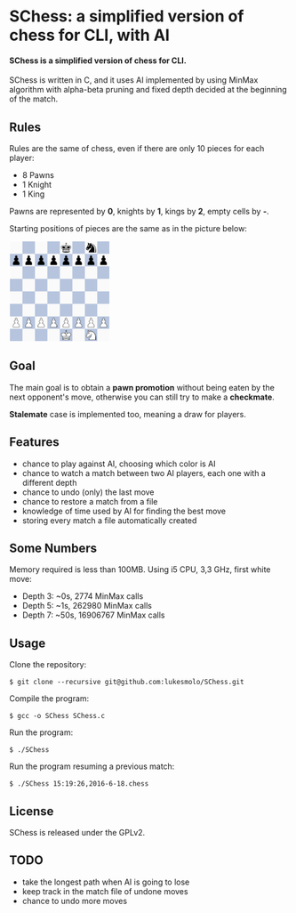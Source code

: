 # SChess: a simplified version of chess for CLI, with AI

#### SChess is a simplified version of chess for CLI.

SChess is written in C, and it uses AI implemented by using MinMax algorithm with alpha-beta pruning and fixed depth decided at the beginning of the match.

## Rules
Rules are the same of chess, even if there are only 10 pieces for each player:
* 8 Pawns
* 1 Knight
* 1 King

Pawns are represented by **0**, knights by **1**, kings by **2**, empty cells by **-**.

Starting positions of pieces are the same as in the picture below:

<img src="/pics/initial_board.jpg" width="180">

## Goal
The main goal is to obtain a **pawn promotion** without being eaten by the next
opponent's move, otherwise you can still try to make a **checkmate**.

**Stalemate** case is implemented too, meaning a draw for players.

## Features
* chance to play against AI, choosing which color is AI
* chance to watch a match between two AI players, each one with a different depth
* chance to undo (only) the last move
* chance to restore a match from a file
* knowledge of time used by AI for finding the best move
* storing every match a file automatically created


## Some Numbers

Memory required is less than 100MB.
Using i5 CPU, 3,3 GHz, first white move:
* Depth 3: ~0s, 2774 MinMax calls
* Depth 5: ~1s, 262980 MinMax calls
* Depth 7: ~50s, 16906767 MinMax calls

## Usage
Clone the repository:
```
$ git clone --recursive git@github.com:lukesmolo/SChess.git
```
Compile the program:
```
$ gcc -o SChess SChess.c
```

Run the program:
```
$ ./SChess
```

Run the program resuming a previous match:
```
$ ./SChess 15:19:26,2016-6-18.chess
```

## License
SChess is released under the GPLv2.

## TODO
* take the longest path when AI is going to lose
* keep track in the match file of undone moves
* chance to undo more moves











